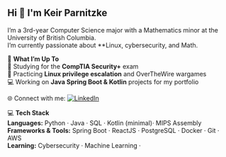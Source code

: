 ## Hi 👋 I'm Keir Parnitzke

I’m a 3rd-year Computer Science major with a Mathematics minor at the University of British Columbia.  
I’m  currently passionate about **Linux, cybersecurity, and Math. 


🚀 **What I’m Up To**  
🔐 Studying for the **CompTIA Security+** exam  
📜 Practicing **Linux privilege escalation** and OverTheWire wargames  
💻 Working on **Java Spring Boot & Kotlin** projects for my portfolio 


🌐 Connect with me:
[![LinkedIn](https://img.shields.io/badge/LinkedIn-0A66C2?style=for-the-badge&logo=linkedin&logoColor=white)]([YOUR-LINKEDIN-URL](https://www.linkedin.com/in/keir-parnitzke-2640abb5/))



💻 **Tech Stack**  
**Languages:** Python · Java · SQL · Kotlin (minimal)· MIPS Assembly  
**Frameworks & Tools:** Spring Boot · ReactJS · PostgreSQL · Docker · Git · AWS  
**Learning:** Cybersecurity · Machine Learning · 
